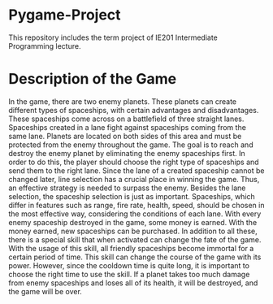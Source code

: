 # Pygame-Project  
This repository includes the term project of IE201 Intermediate Programming lecture.  
  # Description of the Game  
In the game, there are two enemy planets. These planets can create different types of
spaceships, with certain advantages and disadvantages. These spaceships come across on a
battlefield of three straight lanes. Spaceships created in a lane fight against spaceships
coming from the same lane. Planets are located on both sides of this area and must be
protected from the enemy throughout the game. The goal is to reach and destroy the enemy
planet by eliminating the enemy spaceships first. In order to do this, the player should choose
the right type of spaceships and send them to the right lane. Since the lane of a created
spaceship cannot be changed later, line selection has a crucial place in winning the game.
Thus, an effective strategy is needed to surpass the enemy. Besides the lane selection, the
spaceship selection is just as important. Spaceships, which differ in features such as range,
fire rate, health, speed, should be chosen in the most effective way, considering the conditions
of each lane. With every enemy spaceship destroyed in the game, some money is earned.
With the money earned, new spaceships can be purchased. In addition to all these, there is a
special skill that when activated can change the fate of the game. With the usage of this skill,
all friendly spaceships become immortal for a certain period of time. This skill can change
the course of the game with its power. However, since the cooldown time is quite long, it is
important to choose the right time to use the skill. If a planet takes too much damage from
enemy spaceships and loses all of its health, it will be destroyed, and the game will be over.
